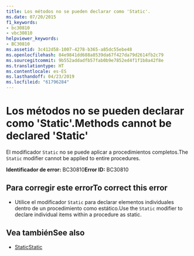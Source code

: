```yaml
---
title: Los métodos no se pueden declarar como 'Static'.
ms.date: 07/20/2015
f1_keywords:
- bc30810
- vbc30810
helpviewer_keywords:
- BC30810
ms.assetid: 3c412d58-1007-4278-b365-a85dc55ebe48
ms.openlocfilehash: 84e9841dd688a8539da67f427da79d2614fb2c79
ms.sourcegitcommit: 9b552addadfb57fab0b9e7852ed4f1f1b8a42f8e
ms.translationtype: HT
ms.contentlocale: es-ES
ms.lasthandoff: 04/23/2019
ms.locfileid: "61796284"
---
```

# <a name="methods-cannot-be-declared-static"></a><span data-ttu-id="51fec-102">Los métodos no se pueden declarar como 'Static'.</span><span class="sxs-lookup"><span data-stu-id="51fec-102">Methods cannot be declared 'Static'</span></span>
<span data-ttu-id="51fec-103">El modificador `Static` no se puede aplicar a procedimientos completos.</span><span class="sxs-lookup"><span data-stu-id="51fec-103">The `Static` modifier cannot be applied to entire procedures.</span></span>  
  
 <span data-ttu-id="51fec-104">**Identificador de error:** BC30810</span><span class="sxs-lookup"><span data-stu-id="51fec-104">**Error ID:** BC30810</span></span>  
  
## <a name="to-correct-this-error"></a><span data-ttu-id="51fec-105">Para corregir este error</span><span class="sxs-lookup"><span data-stu-id="51fec-105">To correct this error</span></span>  
  
- <span data-ttu-id="51fec-106">Utilice el modificador `Static` para declarar elementos individuales dentro de un procedimiento como estático.</span><span class="sxs-lookup"><span data-stu-id="51fec-106">Use the `Static` modifier to declare individual items within a procedure as static.</span></span>  
  
## <a name="see-also"></a><span data-ttu-id="51fec-107">Vea también</span><span class="sxs-lookup"><span data-stu-id="51fec-107">See also</span></span>

- [<span data-ttu-id="51fec-108">Static</span><span class="sxs-lookup"><span data-stu-id="51fec-108">Static</span></span>](../../visual-basic/language-reference/modifiers/static.md)
